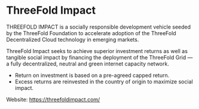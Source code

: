 # ThreeFold Impact

THREEFOLD IMPACT is a socially responsible development vehicle seeded by the ThreeFold Foundation to accelerate adoption of the ThreeFold Decentralized Cloud technology in emerging markets.

ThreeFold Impact seeks to achieve superior investment returns as well as tangible social impact by financing the deployment of the ThreeFold Grid — a fully decentralized, neutral and green internet capacity network.
- Return on investment is based on a pre-agreed capped return.
- Excess returns are reinvested in the country of origin to maximize social impact.

Website: https://threefoldimpact.com/